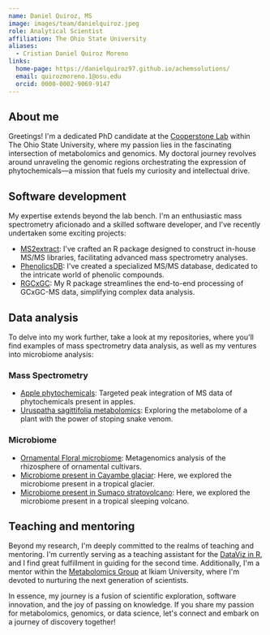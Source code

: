 ```yaml
---
name: Daniel Quiroz, MS
image: images/team/danielquiroz.jpeg
role: Analytical Scientist
affiliation: The Ohio State University
aliases:
  - Cristian Daniel Quiroz Moreno
links:
  home-page: https://danielquiroz97.github.io/achemsolutions/
  email: quirozmoreno.1@osu.edu
  orcid: 0000-0002-9069-9147
---
```


## About me

Greetings! I'm a dedicated PhD candidate at the
[Cooperstone Lab](https://www.cooperstonelab.com)
within The Ohio State University, where my passion lies in the fascinating 
intersection of metabolomics and genomics. My doctoral journey revolves around
unraveling the genomic regions orchestrating the expression of phytochemicals—a
mission that fuels my curiosity and intellectual drive.

## Software development

My expertise extends beyond the lab bench. I'm an enthusiastic mass spectrometry
aficionado and a skilled software developer, and I've recently undertaken 
some exciting projects:

-   [MS2extract](https://cooperstonelab.github.io/MS2extract/): I've crafted
    an R package designed to construct in-house MS/MS libraries, 
    facilitating advanced mass spectrometry analyses.
-   [PhenolicsDB](https://cooperstonelab.github.io/PhenolicsDB/):
    I've created a specialized MS/MS database, dedicated to the
    intricate world of phenolic compounds.
-   [RGCxGC](https://danielquiroz97.github.io/RGCxGC/): My R package streamlines
    the end-to-end processing of GCxGC-MS data, simplifying complex data analysis.


## Data analysis

To delve into my work further, take a look at my repositories, where you'll
find examples of mass spectrometry data analysis, as well as my ventures into
microbiome analysis:

### Mass Spectrometry

-   [Apple phytochemicals](https://github.com/CooperstoneLab/apple_phytochemicals):
    Targeted peak integration of MS data of phytochemicals present in
    apples.
-   [Uruspatha sagittifolia metabolomics](https://github.com/IKIAM-NPL/U_sagittifolia_tubers): 
    Exploring the metabolome of a plant with the power of stoping snake venom.

    
### Microbiome

-   [Ornamental Floral microbiome](https://github.com/DanielQuiroz97/Floral_Microbiome):
    Metagenomics analysis of the rhizosphere of ornamental cultivars.
-   [Microbiome present in Cayambe glaciar](https://gitlab.com/ec.microbiome.proj/cayambe-microbiome-year-1):
    Here, we explored the microbiome present in a tropical glacier.
-   [Microbiome present in Sumaco stratovolcano](https://gitlab.com/ec.microbiome.proj/sumaco-microbiome-year-1):
    Here, we explored the microbiome present in a tropical sleeping volcano.


## Teaching and mentoring

Beyond my research, I'm deeply committed to the realms of teaching and
mentoring. I'm currently serving as a teaching assistant for the 
[DataViz in R](http://datavisualizing.netlify.app/), and I find great
fulfillment in guiding for the second time. Additionally,
I'm a mentor within the [Metabolomics Group](https://github.com/IKIAM-NPL) 
at Ikiam University, where I'm devoted to nurturing the next generation of
scientists.

In essence, my journey is a fusion of scientific exploration, software 
innovation, and the joy of passing on knowledge. If you share my passion 
for metabolomics, genomics, or data science, let's connect and embark on a 
journey of discovery together!
